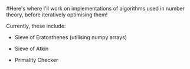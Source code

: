 #Here's where I'll work on implementations of algorithms used in number theory, before iteratively optimising them!

Currently, these include:

- Sieve of Eratosthenes (utilising numpy arrays)

- Sieve of Atkin

- Primality Checker
